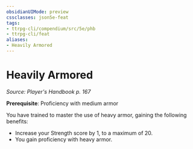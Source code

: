 ```yaml
---
obsidianUIMode: preview
cssclasses: json5e-feat
tags:
- ttrpg-cli/compendium/src/5e/phb
- ttrpg-cli/feat
aliases:
- Heavily Armored
---
```

# Heavily Armored
*Source: Player's Handbook p. 167*  

**Prerequisite**: Proficiency with medium armor

You have trained to master the use of heavy armor, gaining the following benefits:

- Increase your Strength score by 1, to a maximum of 20.  
- You gain proficiency with heavy armor.